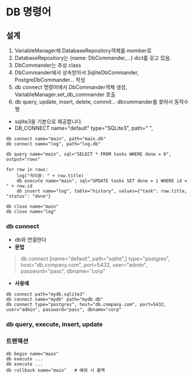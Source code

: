 # DB 명령어

## 설계
1. VariableManager에 DatabaseRepository객체를 member로
2. DatabaseRepository는 {name: DbCommander,...} dict를 갖고 있음.
3. DbCommander는 추상 class
4. DbCommander에서 상속받아서 SqliteDbCommander, PostgreDbCommander... 작성
5. db connect 명령어에서 DbCommander객체 생성, VariableManager.set_db_commander 호출
6. db query, update, insert, delete, commit...  dbcommander를 찾아서 동작수행


- sqlite3을 기본으로 제공합니다.
- DB_CONNECT name="default" type="SQLite3", path=" ",
```
db connect name="main", path="main.db" 
db connect name="log", path="log.db"

db query name="main", sql="SELECT * FROM tasks WHERE done = 0", output="rows"

for row in rows:
    log("처리중: " + row.title)
    db execute name="main", sql="UPDATE tasks SET done = 1 WHERE id = " + row.id
    db insert name="log", table="history", values={"task": row.title, "status": "done"}

db close name="main"
db close name="log"

```
### db connect
- db와 연결한다
- **문법**
> db connect [name="default", path="sqlite",] type="postgres", host="db.company.com", port=5432, user="admin", password="pass", dbname="corp"
- **사용예**
```kvs
db connect path="mydb.sqlite3"
db connect name="mydb" path="mydb.db"
db connect type="postgres", host="db.company.com", port=5432, user="admin", password="pass", dbname="corp"
```

### db query, execute, insert, update

### 트랜잭션
```kvs
db begin name="main"
db execute ...
db execute ...
db rollback name="main"   # 예외 시 롤백
```

